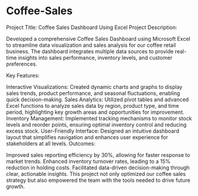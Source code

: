 # Coffee-Sales
Project Title: Coffee Sales Dashboard Using Excel
Project Description:

Developed a comprehensive Coffee Sales Dashboard using Microsoft Excel to streamline data visualization and sales analysis for our coffee retail business. The dashboard integrates multiple data sources to provide real-time insights into sales performance, inventory levels, and customer preferences.

Key Features:

Interactive Visualizations: Created dynamic charts and graphs to display sales trends, product performance, and seasonal fluctuations, enabling quick decision-making.
Sales Analytics: Utilized pivot tables and advanced Excel functions to analyze sales data by region, product type, and time period, highlighting key growth areas and opportunities for improvement.
Inventory Management: Implemented tracking mechanisms to monitor stock levels and reorder points, ensuring optimal inventory control and reducing excess stock.
User-Friendly Interface: Designed an intuitive dashboard layout that simplifies navigation and enhances user experience for stakeholders at all levels.
Outcomes:

Improved sales reporting efficiency by 30%, allowing for faster response to market trends.
Enhanced inventory turnover rates, leading to a 15% reduction in holding costs.
Facilitated data-driven decision-making through clear, actionable insights.
This project not only optimized our coffee sales strategy but also empowered the team with the tools needed to drive future growth.




